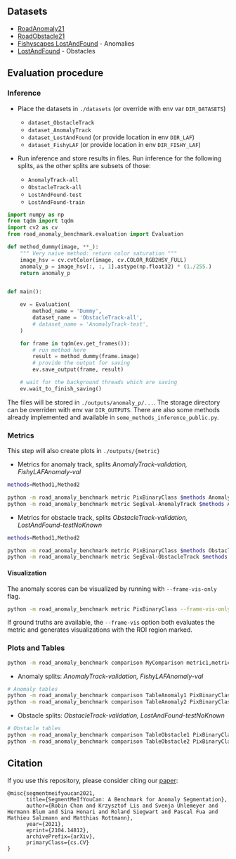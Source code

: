
## Datasets

* [RoadAnomaly21](https://uni-wuppertal.sciebo.de/s/TVR7VxukVrV7fUH/download)
* [RoadObstacle21](https://uni-wuppertal.sciebo.de/s/wQQq2saipS339QA/download)
* [Fishyscapes LostAndFound](https://fishyscapes.com/) - Anomalies
* [LostAndFound](http://www.6d-vision.com/lostandfounddataset) - Obstacles

## Evaluation procedure

### Inference

* Place the datasets in `./datasets` (or override with env var `DIR_DATASETS`)
	* `dataset_ObstacleTrack`
	* `dataset_AnomalyTrack`
	* `dataset_LostAndFound` (or provide location in env `DIR_LAF`)
	* `dataset_FishyLAF` (or provide location in env `DIR_FISHY_LAF`)

* Run inference and store results in files. Run inference for the following splits, as the other splits are subsets of those:
	* `AnomalyTrack-all`
	* `ObstacleTrack-all`
	* `LostAndFound-test`
	* `LostAndFound-train`

```python
import numpy as np
from tqdm import tqdm
import cv2 as cv
from road_anomaly_benchmark.evaluation import Evaluation

def method_dummy(image, **_):
	""" Very naive method: return color saturation """
	image_hsv = cv.cvtColor(image, cv.COLOR_RGB2HSV_FULL)
	anomaly_p = image_hsv[:, :, 1].astype(np.float32) * (1./255.)
	return anomaly_p


def main():

	ev = Evaluation(
		method_name = 'Dummy', 
		dataset_name = 'ObstacleTrack-all',
		# dataset_name = 'AnomalyTrack-test',
	)

	for frame in tqdm(ev.get_frames()):
		# run method here
		result = method_dummy(frame.image)
		# provide the output for saving
		ev.save_output(frame, result)

	# wait for the background threads which are saving
	ev.wait_to_finish_saving()
```

The files will be stored in `./outputs/anomaly_p/...`. The storage directory can be overriden with env var `DIR_OUTPUTS`.
There are also some methods already implemented and available in `some_methods_inference_public.py`. 

### Metrics

This step will also create plots in `./outputs/{metric}`

* Metrics for anomaly track, splits *AnomalyTrack-validation, FishyLAFAnomaly-val*

```bash
methods=Method1,Method2

python -m road_anomaly_benchmark metric PixBinaryClass $methods AnomalyTrack-validation,FishyLAFAnomaly-val
python -m road_anomaly_benchmark metric SegEval-AnomalyTrack $methods AnomalyTrack-validation,FishyLAFAnomaly-val
```

* Metrics for obstacle track, splits *ObstacleTrack-validation, LostAndFound-testNoKnown*

```bash
methods=Method1,Method2

python -m road_anomaly_benchmark metric PixBinaryClass $methods ObstacleTrack-validation,LostAndFound-testNoKnown
python -m road_anomaly_benchmark metric SegEval-ObstacleTrack $methods ObstacleTrack-validation,LostAndFound-testNoKnown
```

#### Visualization

The anomaly scores can be visualized by running with `--frame-vis-only` flag.

```bash
python -m road_anomaly_benchmark metric PixBinaryClass --frame-vis-only $methods $dsets
```

If ground truths are available, the `--frame-vis` option both evaluates the metric and generates visualizations with the ROI region marked.

### Plots and Tables

```bash
python -m road_anomaly_benchmark comparison MyComparison metric1,metric2 method1,method2 dset1,dset2
```

* Anomaly splits: *AnomalyTrack-validation, FishyLAFAnomaly-val*

```bash
# Anomaly tables
python -m road_anomaly_benchmark comparison TableAnomaly1 PixBinaryClass,SegEval-AnomalyTrack $methods_ano AnomalyTrack-validation --names names.json
python -m road_anomaly_benchmark comparison TableAnomaly2 PixBinaryClass,SegEval-AnomalyTrack $methods_ano FishyLAFAnomaly-val --names names.json
```

* Obstacle splits: *ObstacleTrack-validation, LostAndFound-testNoKnown*

```bash
# Obstacle tables
python -m road_anomaly_benchmark comparison TableObstacle1 PixBinaryClass,SegEval-ObstacleTrack $methods_obs ObstacleTrack-validation --names names.json
python -m road_anomaly_benchmark comparison TableObstacle2 PixBinaryClass,SegEval-ObstacleTrack $methods_obs LostAndFound-testNoKnown --names names.json
```

## Citation
If you use this repository, please consider citing our [paper](https://arxiv.org/abs/2104.14812):

	@misc{segmentmeifyoucan2021,
		  title={SegmentMeIfYouCan: A Benchmark for Anomaly Segmentation}, 
		  author={Robin Chan and Krzysztof Lis and Svenja Uhlemeyer and Hermann Blum and Sina Honari and Roland Siegwart and Pascal Fua and Mathieu Salzmann and Matthias Rottmann},
		  year={2021},
		  eprint={2104.14812},
		  archivePrefix={arXiv},
		  primaryClass={cs.CV}
	}